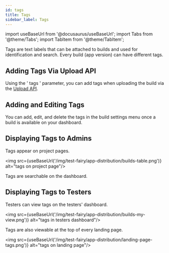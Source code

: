 ```yaml
---
id: tags
title: Tags
sidebar_label: Tags
---
```


import useBaseUrl from '@docusaurus/useBaseUrl';
import Tabs from '@theme/Tabs';
import TabItem from '@theme/TabItem';

Tags are text labels that can be attached to builds and used for identification and search. Every build (app version) can have different tags.

## Adding Tags Via Upload API

Using the ' tags ' parameter, you can add tags when uploading the build via the [Upload API](/test-fairy/api-reference/upload-api).

## Adding and Editing Tags

You can add, edit, and delete the tags in the build settings menu once a build is available on your dashboard.

## Displaying Tags to Admins

Tags appear on project pages.

<img src={useBaseUrl('/img/test-fairy/app-distribution/builds-table.png')} alt="tags on project page"/>

Tags are searchable on the dashboard.

## Displaying Tags to Testers

Testers can view tags on the testers' dashboard.

<img src={useBaseUrl('/img/test-fairy/app-distribution/builds-my-view.png')} alt="tags in testers dashboard"/>

Tags are also viewable at the top of every landing page.

<img src={useBaseUrl('/img/test-fairy/app-distribution/landing-page-tags.png')} alt="tags on landing page"/>
